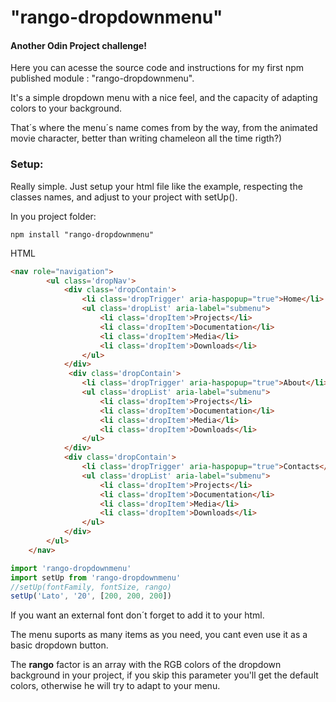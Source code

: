 # "rango-dropdownmenu"

#### Another Odin Project challenge!

Here you can acesse the source code and instructions for my first npm published module : "rango-dropdownmenu".

It's a simple dropdown menu with a nice feel, and the capacity of adapting colors to your background. 

That´s where the menu´s name comes from by the way, from the animated movie character, better than writing chameleon all the time rigth?)

### Setup:

Really simple. Just setup your html file like the example, respecting the classes names, and adjust to your project with setUp().

In you project folder:
```
npm install "rango-dropdownmenu"
```
HTML 
```html
<nav role="navigation">
        <ul class='dropNav'>
            <div class='dropContain'>
                <li class='dropTrigger' aria-haspopup="true">Home</li>
                <ul class='dropList' aria-label="submenu">
                    <li class='dropItem'>Projects</li>
                    <li class='dropItem'>Documentation</li>
                    <li class='dropItem'>Media</li>
                    <li class='dropItem'>Downloads</li>
                </ul>
            </div>
             <div class='dropContain'>
                <li class='dropTrigger' aria-haspopup="true">About</li>
                <ul class='dropList' aria-label="submenu">
                    <li class='dropItem'>Projects</li>
                    <li class='dropItem'>Documentation</li>
                    <li class='dropItem'>Media</li>
                    <li class='dropItem'>Downloads</li>
                </ul>
            </div>
            <div class='dropContain'>
                <li class='dropTrigger' aria-haspopup="true">Contacts</li>
                <ul class='dropList' aria-label="submenu">
                    <li class='dropItem'>Projects</li>
                    <li class='dropItem'>Documentation</li>
                    <li class='dropItem'>Media</li>
                    <li class='dropItem'>Downloads</li>
                </ul>
            </div>
        </ul>
    </nav>
```
```javascript
import 'rango-dropdownmenu'
import setUp from 'rango-dropdownmenu'
//setUp(fontFamily, fontSize, rango)
setUp('Lato', '20', [200, 200, 200])
```

If you want an external font don´t forget to add it to your html.

The menu suports as many items as you need, you cant even use it as a basic dropdown button.

The __rango__ factor is an array with the RGB colors of the dropdown background in your project, if you skip this parameter you'll get the
default colors, otherwise he will try to adapt to your menu.
